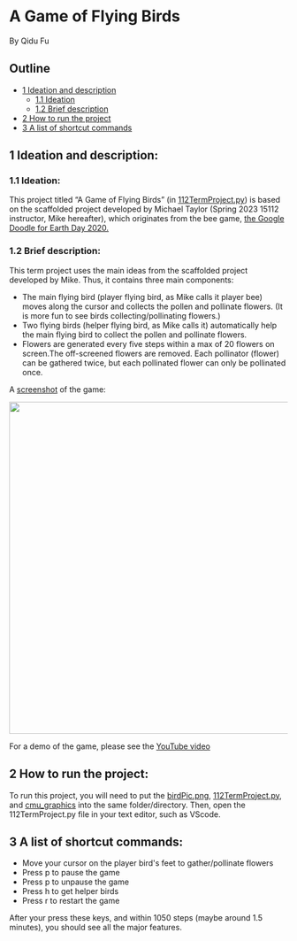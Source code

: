 # **A Game of Flying Birds**

By Qidu Fu

## Outline
- [1 Ideation and description](#1)
  - [1.1 Ideation](#1.1)
  - [1.2 Brief description](#1.2)
- [2 How to run the project](#2)
- [3 A list of shortcut commands](#3)
 
<a name="1"></a>
## **1 Ideation and description:**

<a name='1.1'></a>
### **1.1 Ideation:**
This project titled “A Game of Flying Birds” (in [112TermProject.py](112TermProject.py)) is based on the scaffolded project developed by Michael Taylor 
(Spring 2023 15112 instructor, Mike hereafter), which originates from the bee game, 
[the Google Doodle for Earth Day 2020.](https://www.google.com/doodles/earth-day-2020)

<a name="1.2"></a>
### **1.2 Brief description:**
This term project uses the main ideas from the scaffolded project developed by Mike. Thus, it contains three main components: 
- The main flying bird (player flying bird, as Mike calls it player bee) 
moves along the cursor and collects the pollen and pollinate flowers. (It is more fun to see birds collecting/pollinating flowers.)
- Two flying birds (helper flying bird, as Mike calls it) 
automatically help the main flying bird to collect the pollen
and pollinate flowers.
- Flowers are generated every five steps 
within a max of 20 flowers on screen.The off-screened flowers are removed.
Each pollinator (flower) can be gathered twice, but each pollinated flower can only be pollinated once.

A [screenshot](images/gameDemo.png) of the game:

<img align='center' src='images/gameDemo.png' width=800, height=600>

For a demo of the game, please see the [YouTube video](https://youtu.be/Xma-Pj436HI)

<a name='2'></a>
## **2 How to run the project:**

To run this project, you will need to put the [birdPic.png](images/birdPic.png), [112TermProject.py](112TermProject.py), 
and [cmu_graphics](https://academy.cs.cmu.edu/desktop) into the same folder/directory. 
Then, open the 112TermProject.py file in your text editor, such as VScode. 

<a name='3'></a>
## **3 A list of shortcut commands:**
- Move your cursor on the player bird's feet to gather/pollinate flowers
- Press p to pause the game
- Press p to unpause the game
- Press h to get helper birds
- Press r to restart the game

After your press these keys, and within 1050 steps (maybe around 1.5 minutes), you should see all the major features. 
